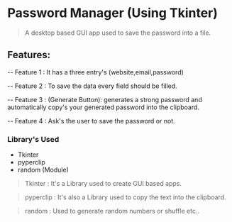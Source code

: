 # Password Manager (Using Tkinter)

> A desktop based GUI app used to save the password into a file.

## Features:
-- Feature 1 : It has a three entry's (website,email,password) 

-- Feature 2 : To save the data every field should be filled.

-- Feature 3 : (Generate Button): generates a strong password and automatically copy's your generated password into the clipboard.

-- Feature 4 : Ask's the user to save the password or not.

### Library's Used
- Tkinter
- pyperclip
- random (Module)


> Tkinter   : It's a Library used to create GUI based apps.

> pyperclip : It's also a Library used to copy the text into the clipboard.

> random    : Used to generate random numbers or shuffle etc..
